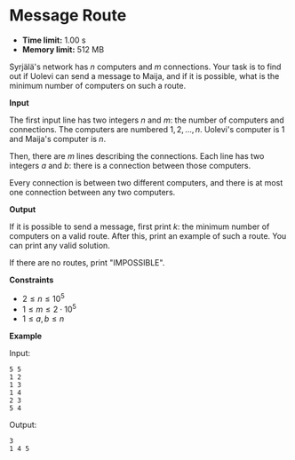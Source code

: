 # Message Route







* **Time limit:** 1.00 s
* **Memory limit:** 512 MB



Syrjälä's network has $n$ computers and $m$ connections. Your task is to find out if Uolevi can send a message to Maija, and if it is possible, what is the minimum number of computers on such a route.



**Input**



The first input line has two integers $n$ and $m$: the number of computers and connections. The computers are numbered $1,2,\dots,n$. Uolevi's computer is $1$ and Maija's computer is $n$.



Then, there are $m$ lines describing the connections. Each line has two integers $a$ and $b$: there is a connection between those computers.



Every connection is between two different computers, and there is at most one connection between any two computers.



**Output**



If it is possible to send a message, first print $k$: the minimum number of computers on a valid route. After this, print an example of such a route. You can print any valid solution.



If there are no routes, print "IMPOSSIBLE".



**Constraints**


* $2 \le n \le 10^5$ 
* $1 \le m \le 2 \cdot 10^5$ 
* $1 \le a,b \le n$ 

**Example**



Input:

```
5 5
1 2
1 3
1 4
2 3
5 4
```



Output:

```
3
1 4 5
```


